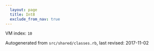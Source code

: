 ```yaml
---
  layout: page
  title: Int8
  exclude_from_nav: true
---
```


  VM index: `10`

Autogenerated from `src/shared/classes.rb`, last revised: 2017-11-02